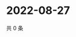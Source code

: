 # 2022-08-27

共 0 条

<!-- BEGIN WEIBO -->
<!-- 最后更新时间 Sat Aug 27 2022 02:06:43 GMT+0800 (China Standard Time) -->

<!-- END WEIBO -->
